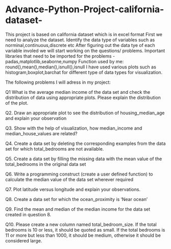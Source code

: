 # Advance-Python-Project-california-dataset-
This project is based on california dataset which is in excel format
First we need to analyze the dataset. Identify the data type of variables such as norminal,continuous,discrete etc
After figuring out the data tye of each variable involed we will start working on the questions/ problems.
Important libraries that need to be imported for the problems - 
padas,matplotlib,seaborne,numpy
Function used by me: round(),mean(),median(),isnull(),isnull
I have used various plots such as
histogram,boxplot,barchat
for different type of data types for visualization.

The following problems I will adress in my project:

Q1 What is the average median income of the data set and check the distribution of data using appropriate plots. Please explain the distribution of the plot.

Q2. Draw an appropriate plot to see the distribution of housing_median_age and explain your observation

Q3. Show with the help of visualization, how median_income and median_house_values are related?

Q4. Create a data set by deleting the corresponding examples from the data set for which total_bedrooms are not available.

Q5. Create a data set by filling the missing data with the mean value of the total_bedrooms in the original data set

Q6. Write a programming construct (create a user defined function) to calculate the median value of the data set wherever required

Q7. Plot latitude versus longitude and explain your observations.

Q8. Create a data set for which the ocean_proximity is ‘Near ocean’

Q9. Find the mean and median of the median income for the data set created in question 8.

Q10. Please create a new column named total_bedroom_size. If the total bedrooms is 10 or less, it should be quoted as small. If the total bedrooms is 11 or more but less than 1000, it should be medium, otherwise it should be considered large.
